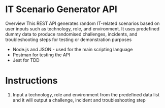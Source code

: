 # IT Scenario Generator API
Overview
This REST API generates random IT-related scenarios based on user inputs such as technology, role, and environment. It uses predefined dummy data to produce randomised challenges, incidents, and troubleshooting steps for testing or demonstration purposes

- Node.js and JSON - used for the main scripting language 
- Postman for testing the API
- Jest for TDD

# Instructions 
1. Input a technology, role and environment from the predefined data list and it will output a challenge, incident and troubleshooting step
